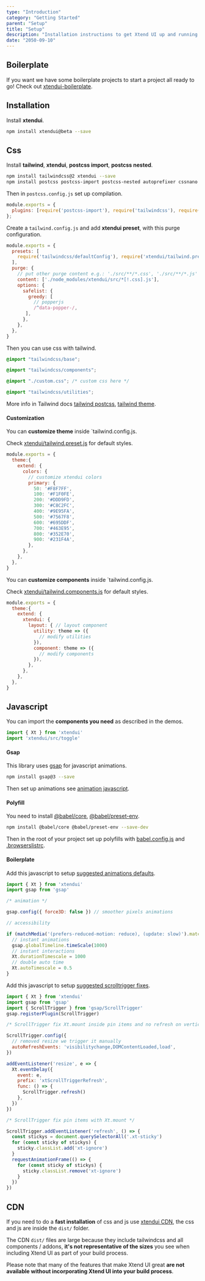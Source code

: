 ```yaml
---
type: "Introduction"
category: "Getting Started"
parent: "Setup"
title: "Setup"
description: "Installation instructions to get Xtend UI up and running."
date: "2050-09-10"
---
```


## Boilerplate

If you want we have some boilerplate projects to start a project all ready to go! Check out [xtendui-boilerplate](https://github.com/minimit/xtendui-boilerplate).

## Installation

Install **xtendui**.

```sh
npm install xtendui@beta --save
```

## Css

Install **tailwind**, **xtendui**, **postcss import**, **postcss nested**.

```sh
npm install tailwindcss@2 xtendui --save
npm install postcss postcss-import postcss-nested autoprefixer cssnano --save-dev
```

Then in `postcss.config.js` set up compilation.

```jsx
module.exports = {
  plugins: [require('postcss-import'), require('tailwindcss'), require('postcss-nested'), require('autoprefixer'), require('cssnano')],
};
```

Create a `tailwind.config.js` and add **xtendui preset**, with this purge configuration.

```jsx
module.exports = {
  presets: [
    require('tailwindcss/defaultConfig'), require('xtendui/tailwind.preset'),
  ],
  purge: {
    // put other purge content e.g.: './src/**/*.css', './src/**/*.js'
    content: ['./node_modules/xtendui/src/*[!.css].js'],
    options: {
      safelist: {
        greedy: [
          // popperjs
          /^data-popper-/,
       ],
      },
    },
  },
}
```

Then you can use css with tailwind.

```css
@import "tailwindcss/base";

@import "tailwindcss/components";

@import "./custom.css"; /* custom css here */

@import "tailwindcss/utilities";
```

More info in Tailwind docs [tailwind postcss](https://tailwindcss.com/docs/using-with-preprocessors), [tailwind theme](https://tailwindcss.com/docs/theme).

#### Customization

You can **customize theme** inside `tailwind.config.js.

Check [xtendui/tailwind.preset.js](https://github.com/minimit/xtendui/blob/beta/tailwind.preset.js) for default styles.

```jsx
module.exports = {
  theme:{
    extend: {
      colors: {
        // customize xtendui colors
        primary: {
          50: '#F8F7FF',
          100: '#F1F0FE',
          200: '#DDD9FD',
          300: '#C8C2FC',
          400: '#9E95FA',
          500: '#7567F8',
          600: '#695DDF',
          700: '#463E95',
          800: '#352E70',
          900: '#231F4A',
        },
      },
    },
  },
}
```

You can **customize components** inside `tailwind.config.js.

Check [xtendui/tailwind.components.js](https://github.com/minimit/xtendui/blob/beta/tailwind.components.js) for default styles.

```jsx
module.exports = {
  theme:{
    extend: {
      xtendui: {
        layout: { // layout component
          utility: theme => ({
            // modify utilities
          }),
          component: theme => ({
            // modify components
          }),
        },
      },
    },
  },
}
```

## Javascript

You can import the **components you need** as described in the demos.

```jsx
import { Xt } from 'xtendui'
import 'xtendui/src/toggle'
```

#### Gsap

This library uses [gsap](https://github.com/greensock/GSAP) for javascript animations.

```sh
npm install gsap@3 --save
```

Then set up animations see [animation javascript](/components/animation#defaults).

#### Polyfill

You need to install [@babel/core](https://www.npmjs.com/package/@babel/core), [@babel/preset-env](https://www.npmjs.com/package/@babel/preset-env).

```sh
npm install @babel/core @babel/preset-env --save-dev
```

Then in the root of your project set up polyfills with [babel.config.js](https://github.com/minimit/xtendui/blob/beta/babel.config.js) and [.browserslistrc](https://github.com/minimit/xtendui/blob/beta/.browserslistrc).

#### Boilerplate

Add this javascript to setup [suggested animations defaults](/components/animation#defaults).

```js
import { Xt } from 'xtendui'
import gsap from 'gsap'

/* animation */

gsap.config({ force3D: false }) // smoother pixels animations

// accessibility

if (matchMedia('(prefers-reduced-motion: reduce), (update: slow)').matches) {
  // instant animations
  gsap.globalTimeline.timeScale(1000)
  // instant interactions
  Xt.durationTimescale = 1000
  // double auto time
  Xt.autoTimescale = 0.5
}
```

Add this javascript to setup [suggested scrolltrigger fixes](/components/scroll#fixes).

```js
import { Xt } from 'xtendui'
import gsap from 'gsap'
import { ScrollTrigger } from 'gsap/ScrollTrigger'
gsap.registerPlugin(ScrollTrigger)

/* ScrollTrigger fix Xt.mount inside pin items and no refresh on vertical resize */

ScrollTrigger.config({
  // removed resize we trigger it manually
  autoRefreshEvents: 'visibilitychange,DOMContentLoaded,load',
})

addEventListener('resize', e => {
  Xt.eventDelay({
    event: e,
    prefix: 'xtScrollTriggerRefresh',
    func: () => {
      ScrollTrigger.refresh()
    },
  })
})

/* ScrollTrigger fix pin items with Xt.mount */

ScrollTrigger.addEventListener('refresh', () => {
  const stickys = document.querySelectorAll('.xt-sticky')
  for (const sticky of stickys) {
    sticky.classList.add('xt-ignore')
  }
  requestAnimationFrame(() => {
    for (const sticky of stickys) {
      sticky.classList.remove('xt-ignore')
    }
  })
})
```

## CDN

If you need to do a **fast installation** of css and js use [xtendui CDN](https://unpkg.com/xtendui@beta/), the css and js are inside the `dist/` folder.

The CDN `dist/` files are large because they include tailwindcss and all components / addons, **it's not representative of the sizes** you see when including Xtend UI as part of your build process.

Please note that many of the features that make Xtend UI great **are not available without incorporating Xtend UI into your build process**.
